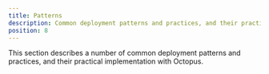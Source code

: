 ```yaml
---
title: Patterns
description: Common deployment patterns and practices, and their practical implementation with Octopus.
position: 8
---
```


This section describes a number of common deployment patterns and practices, and their practical implementation with Octopus.
